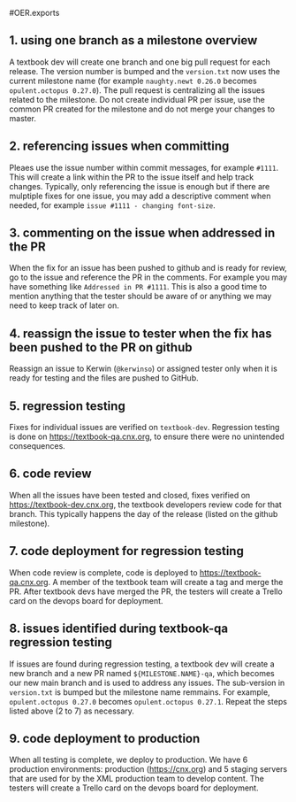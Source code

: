#OER.exports

## 1. using one branch as a milestone overview
A textbook dev will create one branch and one big pull request for each release. The version number is bumped and the `version.txt` now uses the current milestone name (for example `naughty.newt 0.26.0` becomes `opulent.octopus 0.27.0`). The pull request is centralizing all the issues related to the milestone. Do not create individual PR per issue, use the common PR created for the milestone and do not merge your changes to master. 

## 2. referencing issues when committing
Pleaes use the issue number within commit messages, for example `#1111`. This will create a link within the PR to the issue itself and help track changes. Typically, only referencing the issue is enough but if there are mulptiple fixes for one issue, you may add a descriptive comment when needed, for example `issue #1111 - changing font-size`.

## 3. commenting on the issue when addressed in the PR
When the fix for an issue has been pushed to github and is ready for review, go to the issue and reference the PR in the comments. For example you may have something like `Addressed in PR #1111`. This is also a good time to mention anything that the tester should be aware of or anything we may need to keep track of later on. 

## 4. reassign the issue to tester when the fix has been pushed to the PR on github
Reassign an issue to Kerwin (`@kerwinso`) or assigned tester only when it is ready for testing and the files are pushed to GitHub. 

## 5. regression testing
Fixes for individual issues are verified on `textbook-dev`.
Regression testing is done on https://textbook-qa.cnx.org, to ensure there were no unintended consequences. 

## 6. code review
When all the issues have been tested and closed, fixes verified on https://textbook-dev.cnx.org, the textbook developers review code for that branch. This typically happens the day of the release (listed on the github milestone).

## 7. code deployment for regression testing
When code review is complete, code is deployed to https://textbook-qa.cnx.org. A member of the textbook team will create a tag and merge the PR. After textbook devs have merged the PR, the testers will create a Trello card on the devops board for deployment. 

## 8. issues identified during textbook-qa regression testing
If issues are found during regression testing, a textbook dev will create a new branch and a new PR named `${MILESTONE.NAME}-qa`, which becomes our new main branch and is used to address any issues. The sub-version in `version.txt` is bumped but the milestone name remmains. For example, `opulent.octopus 0.27.0` becomes `opulent.octopus 0.27.1`. Repeat the steps listed above (2 to 7) as necessary.

## 9. code deployment to production
When all testing is complete, we deploy to production. We have 6 production environments: production (https://cnx.org) and 5 staging servers that are used for by the XML production team to develop content. The testers will create a Trello card on the devops board for deployment. 
